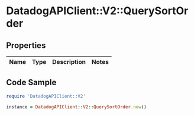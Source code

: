# DatadogAPIClient::V2::QuerySortOrder

## Properties

Name | Type | Description | Notes
------------ | ------------- | ------------- | -------------

## Code Sample

```ruby
require 'DatadogAPIClient::V2'

instance = DatadogAPIClient::V2::QuerySortOrder.new()
```


